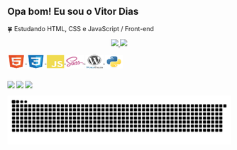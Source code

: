 
## **Opa bom! Eu sou o Vitor Dias**

🍀 Estudando HTML, CSS e JavaScript / Front-end 


<div align="center">
  <a href="https://github.com/Vitrola62">
  <img height="150em" src="https://github-readme-stats.vercel.app/api?username=Vitrola62&show_icons=true&theme=dark&include_all_commits=true&count_private=true"/>
  <img height="150em" src="https://github-readme-stats.vercel.app/api/top-langs/?username=Vitrola62&layout=compact&langs_count=7&theme=dark"/>
  
</div>
<div style="display: inline_block"><br>
  <img align="center" alt="Vitor-HTML" height="30" width="40" src="https://raw.githubusercontent.com/devicons/devicon/master/icons/html5/html5-original.svg">
   <img align="center" alt="Vitor-CSS" height="30" width="40" src="https://raw.githubusercontent.com/devicons/devicon/master/icons/css3/css3-original.svg">
  <img align="center" alt="Vitor-Js" height="30" width="40" src="https://raw.githubusercontent.com/devicons/devicon/master/icons/javascript/javascript-plain.svg">
  <img align="center" alt="Vitor-Sass" height="30" width="40" src="https://raw.githubusercontent.com/devicons/devicon/master/icons/sass/sass-original.svg">
  <img align="center" alt="Vitor-Wp" height="30" width="40" src="https://raw.githubusercontent.com/devicons/devicon/master/icons/wordpress/wordpress-original.svg">
  <img align="center" alt="Vitor-Py" height="30" width="40" src="https://raw.githubusercontent.com/devicons/devicon/master/icons/python/python-original.svg">

  
##

<div>
  <a href="https://instagram.com/vitordiass_" target="_blank"><img src="https://img.shields.io/badge/-Instagram-%23E4405F?style=for-the-badge&logo=instagram&logoColor=white" target="_blank"></a>
  <a href="https://www.linkedin.com/in/vitor-dias-990994211" target="_blank"><img src="https://img.shields.io/badge/-LinkedIn-%230077B5?style=for-the-badge&logo=linkedin&logoColor=white" target="_blank"></a> 
  <a href = "mailto:vitordiass1530@gmail.com"><img src="https://img.shields.io/badge/-Gmail-%23333?style=for-the-badge&logo=gmail&logoColor=white" target="_blank"></a>
 </div>

![Snake animation](https://github.com/Vitrola62/Vitrola62/blob/output/github-contribution-grid-snake.svg)

